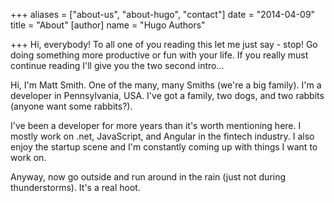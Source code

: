 +++
aliases = ["about-us", "about-hugo", "contact"]
date = "2014-04-09"
title = "About"
[author]
name = "Hugo Authors"

+++
Hi, everybody! To all one of you reading this let me just say - stop! Go doing something more productive or fun with your life. If you really must continue reading I'll give you the two second intro...

Hi, I'm Matt Smith. One of the many, many Smiths (we're a big family). I'm a developer in Pennsylvania, USA. I've got a family, two dogs, and two rabbits (anyone want some rabbits?).

I've been a developer for more years than it's worth mentioning here. I mostly work on .net, JavaScript, and Angular in the fintech industry. I also enjoy the startup scene and I'm constantly coming up with things I want to work on.

Anyway, now go outside and run around in the rain (just not during thunderstorms). It's a real hoot.